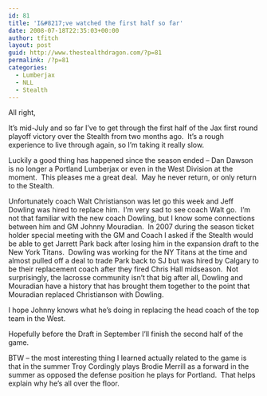 ```yaml
---
id: 81
title: 'I&#8217;ve watched the first half so far'
date: 2008-07-18T22:35:03+00:00
author: tfitch
layout: post
guid: http://www.thestealthdragon.com/?p=81
permalink: /?p=81
categories:
  - Lumberjax
  - NLL
  - Stealth
---
```

All right,

It&#8217;s mid-July and so far I&#8217;ve to get through the first half of the Jax first round playoff victory over the Stealth from two months ago.  It&#8217;s a rough experience to live through again, so I&#8217;m taking it really slow.

Luckily a good thing has happened since the season ended &#8211; Dan Dawson is no longer a Portland Lumberjax or even in the West Division at the moment.  This pleases me a great deal.  May he never return, or only return to the Stealth.

Unfortunately coach Walt Christianson was let go this week and Jeff Dowling was hired to replace him.  I&#8217;m very sad to see coach Walt go.  I&#8217;m not that familiar with the new coach Dowling, but I know some connections between him and GM Johnny Mouradian.  In 2007 during the season ticket holder special meeting with the GM and Coach I asked if the Stealth would be able to get Jarrett Park back after losing him in the expansion draft to the New York Titans.  Dowling was working for the NY Titans at the time and almost pulled off a deal to trade Park back to SJ but was hired by Calgary to be their replacement coach after they fired Chris Hall midseason.  Not surprisingly, the lacrosse community isn&#8217;t that big after all, Dowling and Mouradian have a history that has brought them together to the point that Mouradian replaced Christianson with Dowling.

I hope Johnny knows what he&#8217;s doing in replacing the head coach of the top team in the West.

Hopefully before the Draft in September I&#8217;ll finish the second half of the game.

BTW &#8211; the most interesting thing I learned actually related to the game is that in the summer Troy Cordingly plays Brodie Merrill as a forward in the summer as opposed the defense position he plays for Portland.  That helps explain why he&#8217;s all over the floor.